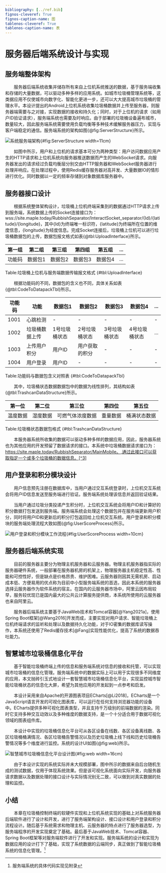 ```yaml
---
bibliography: [../ref.bib]
fignos-cleveref: True
fignos-caption-name: 图
tablenos-cleveref: True
tablenos-caption-name: 表
---
```


# 服务器后端系统设计与实现

## 服务端整体架构

　　服务器后端系统收集并储存所有来自上位机系统推送的数据，基于服务端收集和存储的大量数据，可以驱动多种多样的应用系统。如城市垃圾桶管理系统等，这类据应用不仅使城市向数字化、智能化更进一步，还可以大大提高城市垃圾桶的管理水平。本设计提出的Android上位机系统收集垃圾桶数据并上传至服务器，则服务器端需要与之对接，实现数据的接收和持久化；同时，对于上位机的请求（如用户ID验证请求），服务端系统也需要及时响应。由于部署的垃圾桶设备遍布城市，数量较大，因此服务端系统需要使用负载均衡等多种技术缓解服务器压力，实现与客户端稳定的通信。服务端系统的架构如图{@fig:ServerStructure}所示。

![系统服务端架构](imgs/ServerStructure.png){#fig:ServerStructure width=11cm}

　　如图中所示，用户和上位机的请求基本可分为两种类型：用户访问数据应用产生的HTTP请求和上位机系统向服务器推送数据而产生的WebSocket请求。向服务器发出的请求经过负载均衡层分别交由HTTP服务器和WebSocket服务器进行处理并响应。在处理过程中，使用Redis缓存服务器对高并发、大量数据IO的情形进行优化。同时数据以一定的频率存储到对象数据库服务器中。

## 服务器接口设计

　　根据系统整体架构设计，垃圾桶上位机终端采集到的数据通过HTTP请求上传到服务端，系统数据上传的Socket连接接口为：wss://site.maple.today/RubbishSeparator/InteractSocket_separator/{Id}/{latitude}/{longitude}，其中{Id}为终端唯一标识符，{latitude}为终端所在位置的维度信息，{longitude}为经度信息。完成Socket连接后，垃圾桶上位机可以进行垃圾桶数据包的上传，数据包报文格式如表{@tbl:UploadInterface}所示。

| 第一组 | 第二组  | 第三组  | 第四组  | 第五组  | ... |
| ------ | ------- | ------- | ------- | ------- | --- |
| 功能码 | 数据包1 | 数据包2 | 数据包3 | 数据包4 | ... |
Table:垃圾桶上位机与服务端数据传输报文格式 {#tbl:UploadInterface}

　　根据功能码的不同，数据包的含义也不同，具体关系如表{@tbl:CodeToDatapackTbl}所示。

| 功能码 | 功能           | 数据包1       | 数据包2        | 数据包3       | 数据包4       | ... |
| ------ | -------------- | ------------- | -------------- | ------------- | ------------- | --- |
| 1001   | 心跳检测       | -             | -              | -             | -             | -   |
| 1002   | 垃圾桶数据上传 | 1号垃圾桶状态 | 2号垃圾桶状态  | 3号垃圾桶状态 | 4号垃圾桶状态 | ... |
| 1003   | 上传用户积分   | 用户ID        | 用户获取的积分 | -             | -             | -   |
| 1004   | 用户登录       | 用户ID        | -              | -             | -             | -   |
Table:功能码与数据包含义对照表 {#tbl:CodeToDatapackTbl}

　　其中，垃圾桶状态数据数据包中的数据为线性排列，其结构如表{@tbl:TrashcanDataStructure}所示。

| 第一位   | 第二位   | 第三位           | 第四位   | 第五位       |
| -------- | -------- | ---------------- | -------- | ------------ |
| 温度数据 | 湿度数据 | 可燃气体浓度数据 | 重量数据 | 桶满状态数据 |
Table:垃圾桶状态数据包格式 {#tbl:TrashcanDataStructure}

　　本服务器系统所收集的数据可以驱动多种多样的数据应用，因此，服务器系统也为其他应用的开发预留了数据请求的接口。本系统中垃圾桶数据请求接口为：https://site.maple.today/RubbishSeparator/MainMobile。,通过此接口可以获取指定一个或多个垃圾桶的数据信息。[^3]

[^3]: 系统接口详细文档见附录

## 用户登录和积分模块设计

　　用户信息预先注册在数据库中，当用户通过交互系统登录时，上位机交互系统会将用户ID信息发送至服务端进行验证。服务端系统处理该信息并返回验证结果。

　　当用户通过垃圾分类投递产生积分时，上位机交互系统会将用户ID和计算好的积分数据打包发送到服务端。服务端系统会处理这个数据包并在服务端更新用户积分，同时将用户ID和更新后的积分打包返回给上位机交互系统。用户登录和积分模块的服务端处理流程大致如图{@fig:UserScoreProcess}所示。

![用户登录和积分模块工作流程](imgs/UserScoreProcess.png){#fig:UserScoreProcess width=10cm}

## 服务器后端系统实现

　　目前的服务器主要分为物理主机服务器和云服务器。物理主机服务器指实际的服务器硬件系统，一般部署在服务器机房的机架上，物理服务器主机稳定性高、性能和可控性好，但是缺点是价格昂贵、维护困难。云服务器则因其无需机房、启动成本低、方便易用的优点称为目前中小型服务端系统的首选，因此本系统的服务器选择云服务器作为软件系统的宿主。在国内的云服务器市场中，阿里云因布局较早，服务较优现已是国内最大的公共云计算服务提供商，本系统所使用的云服务器也来自阿里云。

　　服务器后端系统主要基于JavaWeb技术和Tomcat容器[@Yang2021a]，使用Spring Boot框架[@Wang2016]开发而成，主要实现对用户请求、智能垃圾桶上位机终端请求的监听和处理以及数据持久化功能，对于IO密集的数据库读写操作，本系统还使用了Redis缓存技术[@Fang]实现性能优化，提高了系统的数据吞吐能力。

## 智慧城市垃圾桶信息化平台

　　基于智能垃圾桶终端上传的信息和服务端系统对信息的接收和托管，可以实现城市垃圾桶的信息化管理。服务端系统中的数据实际上可以用于实现很多不同维度的应用，本文抛砖引玉式地设计一套智慧城市垃圾桶信息化平台，实现监控城市智能垃圾桶状态的信息化大屏，希望为其他应用的开发起到一点参考和启发。

　　本设计采用来自Apache的开源图表项目ECharts[@Li2018]，ECharts是一个JavaScript语言开发的可视化图表库，可以运行在任何支持浏览器功能的设备中。ECharts提供多种可视化图表类型，并且支持千万级别的前端数据的渲染。同时它支持多种交互动效以及多种维度的数据支持，是一个十分适合用于数据可视化领域的图表组件库。

　　本设计中实现的垃圾桶信息化平台可从各区设备在线数、各区设备离线数、各区垃圾桶桶满情况、各区垃圾桶告警情况以及历史垃圾桶上线下线和历史垃圾桶告警情况等多个维度进行监控。系统的设计UI如图{@fig:web}所示。

![智慧城市垃圾桶信息化平台设计图](imgs/web.png){#fig:web width=16cm}

　　由于本设计实现的系统实际并未大规模部署，图中所示的数据来自后台随机生成的测试数据，仅用于体现系统效果。但是该可视化系统面向实际开发，向服务器请求数据以及数据处理的接口设计与实际情况别无二致，可以做到对真实数据的处理和监控。

## 小结

　　本章在垃圾桶控制终端的软硬件实现和上位机系统实现的基础上对系统服务器后端软件进行了设计和开发，进行了服务端架构设计、接口设计和用户登录和积分流程设计。随后基于系统需求和物理主机、云服务器的特点进行了服务器选型，为服务端程序的开发实现奠定了基础。最后基于JavaWeb技术、Tomcat容器、Spring Boot框架等对服务端软件进行了开发和实现。服务端系统的设计和实现为数据应用的设计打下了基础，实现了系统数据的云端同步，真正做到了智能垃圾桶系统的信息化管理。[^4]

[^4]:服务端系统的具体代码实现见附录